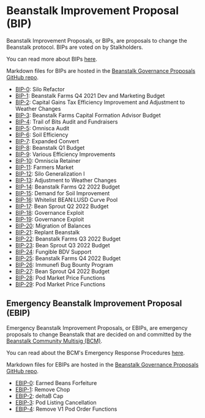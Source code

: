 # Beanstalk Improvement Proposal (BIP)

Beanstalk Improvement Proposals, or BIPs, are proposals to change the Beanstalk protocol. BIPs are voted on by Stalkholders.

You can read more about BIPs [here](https://docs.bean.money/governance/proposals#bip).


Markdown files for BIPs are hosted in the [Beanstalk Governance Proposals GitHub repo](https://github.com/BeanstalkFarms/Beanstalk-Governance-Proposals).

* [BIP-0](https://github.com/BeanstalkFarms/Beanstalk-Governance-Proposals/blob/master/bip/bip-00-silo-refactor.md): Silo Refactor
* [BIP-1](https://github.com/BeanstalkFarms/Beanstalk-Governance-Proposals/blob/master/bip/bip-01-bf-budget-q4-2021.md): Beanstalk Farms Q4 2021 Dev and Marketing Budget
* [BIP-2](https://github.com/BeanstalkFarms/Beanstalk-Governance-Proposals/blob/master/bip/bip-02-tax-efficiency-weather-changes.md): Capital Gains Tax Efficiency Improvement and Adjustment to Weather Changes
* [BIP-3](https://github.com/BeanstalkFarms/Beanstalk-Governance-Proposals/blob/master/bip/bip-03-capital-formation-advisor.md): Beanstalk Farms Capital Formation Advisor Budget
* [BIP-4](https://github.com/BeanstalkFarms/Beanstalk-Governance-Proposals/blob/master/bip/bip-04-trail-of-bits-fundraiser.md): Trail of Bits Audit and Fundraisers
* [BIP-5](https://github.com/BeanstalkFarms/Beanstalk-Governance-Proposals/blob/master/bip/bip-05-omniscia-fundraiser.md): Omnisca Audit
* [BIP-6](https://github.com/BeanstalkFarms/Beanstalk-Governance-Proposals/blob/master/bip/bip-06-soil-efficiency.md): Soil Efficiency
* [BIP-7](https://github.com/BeanstalkFarms/Beanstalk-Governance-Proposals/blob/master/bip/bip-07-convert.md): Expanded Convert
* [BIP-8](https://github.com/BeanstalkFarms/Beanstalk-Governance-Proposals/blob/master/bip/bip-08-beanstalk-budget-q1-2022.md): Beanstalk Q1 Budget
* [BIP-9](https://github.com/BeanstalkFarms/Beanstalk-Governance-Proposals/blob/master/bip/bip-09-efficiency-improvements.md): Various Efficiency Improvements
* [BIP-10](https://github.com/BeanstalkFarms/Beanstalk-Governance-Proposals/blob/master/bip/bip-10-omniscia-retainer.md): Omniscia Retainer
* [BIP-11](https://github.com/BeanstalkFarms/Beanstalk-Governance-Proposals/blob/master/bip/bip-11-pod-market.md): Farmers Market
* [BIP-12](https://github.com/BeanstalkFarms/Beanstalk-Governance-Proposals/blob/master/bip/bip-12-silo-generalization.md): Silo Generalization I
* [BIP-13](https://github.com/BeanstalkFarms/Beanstalk-Governance-Proposals/blob/master/bip/bip-13-weather-changes.md): Adjustment to Weather Changes
* [BIP-14](https://github.com/BeanstalkFarms/Beanstalk-Governance-Proposals/blob/master/bip/bip-14-bf-budget-q2-2022.md): Beanstalk Farms Q2 2022 Budget
* [BIP-15](https://github.com/BeanstalkFarms/Beanstalk-Governance-Proposals/blob/master/bip/bip-15-demand-for-soil-improvement.md): Demand for Soil Improvement
* [BIP-16](https://github.com/BeanstalkFarms/Beanstalk-Governance-Proposals/blob/master/bip/bip-16-whitelist-beanlusd.md): Whitelist BEAN:LUSD Curve Pool
* [BIP-17](https://github.com/BeanstalkFarms/Beanstalk-Governance-Proposals/blob/master/bip/bip-17-bs-budget-q2-2022.md): Bean Sprout Q2 2022 Budget
* [BIP-18](https://github.com/BeanstalkFarms/Beanstalk-Governance-Proposals/blob/master/bip/bip-18-exploit.md): Governance Exploit
* [BIP-19](https://github.com/BeanstalkFarms/Beanstalk-Governance-Proposals/blob/master/bip/bip-19-exploit.md): Governance Exploit
* [BIP-20](https://github.com/BeanstalkFarms/Beanstalk-Governance-Proposals/blob/master/bip/bip-20-migration-of-balances.md): Migration of Balances
* [BIP-21](https://github.com/BeanstalkFarms/Beanstalk-Governance-Proposals/blob/master/bip/bip-21-replant.md): Replant Beanstalk
* [BIP-22](https://github.com/BeanstalkFarms/Beanstalk-Governance-Proposals/blob/master/bip/bip-22-bf-budget-q3-2022.md): Beanstalk Farms Q3 2022 Budget
* [BIP-23](https://github.com/BeanstalkFarms/Beanstalk-Governance-Proposals/blob/master/bip/bip-23-bs-budget-q3-2022.md): Bean Sprout Q3 2022 Budget
* [BIP-24](https://github.com/BeanstalkFarms/Beanstalk-Governance-Proposals/blob/master/bip/bip-24-fungible-bdv-support.md): Fungible BDV Support
* [BIP-25](https://github.com/BeanstalkFarms/Beanstalk-Governance-Proposals/blob/master/bip/bip-25-bf-budget-q4-2022.md): Beanstalk Farms Q4 2022 Budget
* [BIP-26](https://github.com/BeanstalkFarms/Beanstalk-Governance-Proposals/blob/master/bip/bip-26-bug-bounty-program.md): Immunefi Bug Bounty Program
* [BIP-27](https://github.com/BeanstalkFarms/Beanstalk-Governance-Proposals/blob/master/bip/bip-27-bs-budget-q4-2022.md): Bean Sprout Q4 2022 Budget
* [BIP-28](https://github.com/BeanstalkFarms/Beanstalk-Governance-Proposals/blob/master/bip/bip-28-pod-market-price-functions.md): Pod Market Price Functions
* [BIP-29](https://github.com/BeanstalkFarms/Beanstalk-Governance-Proposals/blob/master/bip/bip-29-pod-market-price-functions.md): Pod Market Price Functions

## Emergency Beanstalk Improvement Proposal (EBIP)

Emergency Beanstalk Improvement Proposals, or EBIPs, are emergency proposals to change Beanstalk that are decided on and committed by the [Beanstalk Community Multisig (BCM)](https://docs.bean.money/governance/beanstalk/bcm-process).

You can read about the BCM's Emergency Response Procedures [here](https://docs.bean.money/governance/beanstalk/bcm-process#emergency-response-procedures).

Markdown files for EBIPs are hosted in the [Beanstalk Governance Proposals GitHub repo](https://github.com/BeanstalkFarms/Beanstalk-Governance-Proposals).

* [EBIP-0](https://github.com/BeanstalkFarms/Beanstalk-Governance-Proposals/blob/master/bip/ebip/ebip-0-earned-beans-forfeiture.md): Earned Beans Forfeiture
* [EBIP-1](https://github.com/BeanstalkFarms/Beanstalk-Governance-Proposals/blob/master/bip/ebip/ebip-1-remove-chop.md): Remove Chop
* [EBIP-2](https://github.com/BeanstalkFarms/Beanstalk-Governance-Proposals/blob/master/bip/ebip/ebip-2-deltab-cap.md): deltaB Cap
* [EBIP-3](https://github.com/BeanstalkFarms/Beanstalk-Governance-Proposals/blob/master/bip/ebip/ebip-3-pod-listing-cancellation.md): Pod Listing Cancellation
* [EBIP-4](https://github.com/BeanstalkFarms/Beanstalk-Governance-Proposals/blob/master/bip/ebip/ebip-4-remove-v1-pod-order-functions.md): Remove V1 Pod Order Functions
